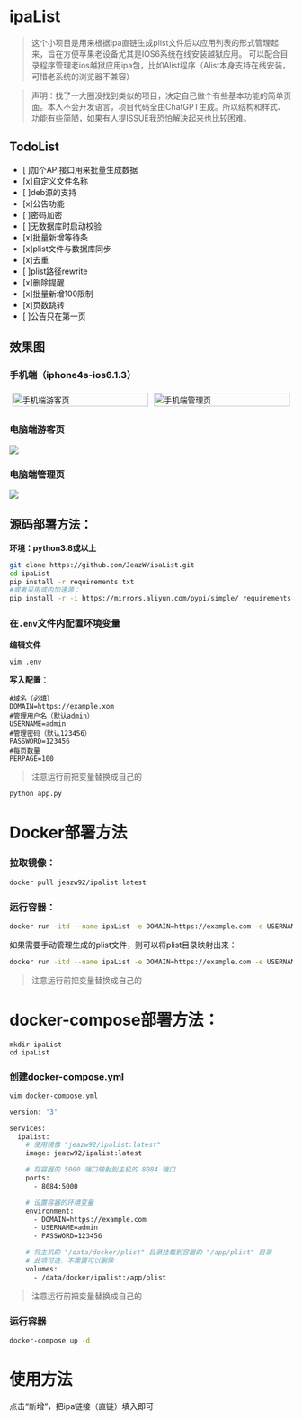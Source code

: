 # ipaList

> 这个小项目是用来根据ipa直链生成plist文件后以应用列表的形式管理起来，旨在方便苹果老设备尤其是IOS6系统在线安装越狱应用。
可以配合目录程序管理老ios越狱应用ipa包，比如Alist程序（Alist本身支持在线安装，可惜老系统的浏览器不兼容）

> 声明：找了一大圈没找到类似的项目，决定自己做个有些基本功能的简单页面。本人不会开发语言，项目代码全由ChatGPT生成。所以结构和样式、功能有些简陋，如果有人提ISSUE我恐怕解决起来也比较困难。

## TodoList
- [ ]加个API接口用来批量生成数据
- [x]自定义文件名称
- [ ]deb源的支持
- [x]公告功能
- [ ]密码加密
- [ ]无数据库时启动校验
- [x]批量新增等待条
- [x]plist文件与数据库同步
- [x]去重
- [ ]plist路径rewrite
- [x]删除提醒
- [x]批量新增100限制
- [x]页数跳转
- [ ]公告只在第一页
## 效果图

### **手机端（iphone4s-ios6.1.3）**
<div style="display: flex;">
  <div style="flex: 50%; padding: 5px;">
    <img src="https://github.com/JeazW/ipaList/assets/75829171/9386e868-624c-404e-bb22-ec1eac53a220" alt="手机端游客页" style="width: 100%;">
  </div>
  <div style="flex: 50%; padding: 5px;">
    <img src="https://github.com/JeazW/ipaList/assets/75829171/742a28d5-b9f1-47a3-971f-8c120d60dd1c" alt="手机端管理页" style="width: 100%;">
  </div>
</div>

### **电脑端游客页**
![](http://note.liuyan.wang/media/202405/2024-05-21_144036_5208840.027107250835561203.png)
### **电脑端管理页**
![](http://note.liuyan.wang/media/202405/2024-05-21_143932_4001660.7181105496391802.png)

## 源码部署方法：

**环境：python3.8或以上**

```bash
git clone https://github.com/JeazW/ipaList.git
cd ipaList
pip install -r requirements.txt
#或者采用或内加速源：
pip install -r -i https://mirrors.aliyun.com/pypi/simple/ requirements.txt
```
### **在`.env`文件内配置环境变量**
**编辑文件**
```bash
vim .env
```
**写入配置**：
```
#域名（必填）
DOMAIN=https://example.xom
#管理用户名（默认admin）
USERNAME=admin
#管理密码（默认123456）
PASSWORD=123456
#每页数量
PERPAGE=100
```
> 注意运行前把变量替换成自己的
```bash
python app.py
```

# Docker部署方法
### 拉取镜像：
```bash
docker pull jeazw92/ipalist:latest
```
### 运行容器：
```bash
docker run -itd --name ipaList -e DOMAIN=https://example.com -e USERNAME=admin -e PASSWORD=123456 -p 8084:5000 jeazw92/ipalist:latest
```
如果需要手动管理生成的plist文件，则可以将plist目录映射出来：
```bash
docker run -itd --name ipaList -e DOMAIN=https://example.com -e USERNAME=admin -e PASSWORD=123456 -v /data/docker/ipaList:/app/plist -p 8084:5000 jeazw92/ipalist:latest
```
> 注意运行前把变量替换成自己的
# docker-compose部署方法：
```
mkdir ipaList
cd ipaList
```
### **创建docker-compose.yml**
```bash
vim docker-compose.yml
```

```bash
version: '3'

services:
  ipalist:
    # 使用镜像 "jeazw92/ipalist:latest"
    image: jeazw92/ipalist:latest

    # 将容器的 5000 端口映射到主机的 8084 端口
    ports:
      - 8084:5000

    # 设置容器的环境变量
    environment:
      - DOMAIN=https://example.com
      - USERNAME=admin
      - PASSWORD=123456

    # 将主机的 "/data/docker/plist" 目录挂载到容器的 "/app/plist" 目录
    # 此项可选，不需要可以删除
    volumes:
      - /data/docker/ipalist:/app/plist
```
> 注意运行前把变量替换成自己的
### 运行容器
```bash
docker-compose up -d
```

# 使用方法
点击“新增”，把ipa链接（直链）填入即可
